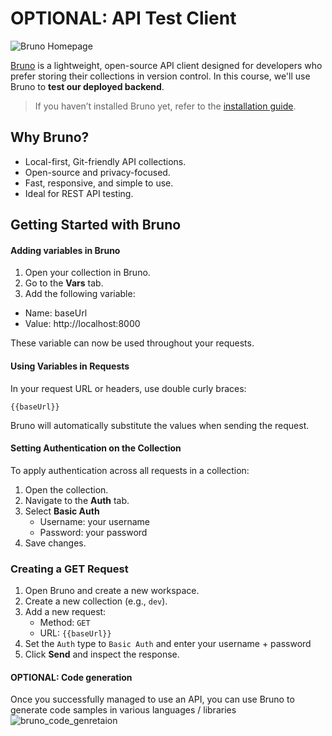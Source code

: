 # OPTIONAL: API Test Client

![Bruno Homepage](https://www.usebruno.com/_next/image?url=%2Fbruno_app%2Fbruno-homepage.png&w=1080&q=75)

[Bruno](https://www.usebruno.com/) is a lightweight, open-source API client designed for developers who prefer storing their collections in version control. In this course, we'll use Bruno to **test our deployed backend**.

> If you haven’t installed Bruno yet, refer to the [installation guide](./1_pre-requisites.md#3-bruno-api-test-client).

## Why Bruno?

- Local-first, Git-friendly API collections.
- Open-source and privacy-focused.
- Fast, responsive, and simple to use.
- Ideal for REST API testing.

## Getting Started with Bruno

#### Adding variables in Bruno

1. Open your collection in Bruno.
2. Go to the **Vars** tab.
3. Add the following variable:

- Name: baseUrl
- Value: http://localhost:8000

These variable can now be used throughout your requests.

#### Using Variables in Requests

In your request URL or headers, use double curly braces:

```
{{baseUrl}}
```

Bruno will automatically substitute the values when sending the request.

#### Setting Authentication on the Collection

To apply authentication across all requests in a collection:

1. Open the collection.
2. Navigate to the **Auth** tab.
3. Select **Basic Auth**
   - Username: your username
   - Password: your password
4. Save changes.

### Creating a GET Request

1. Open Bruno and create a new workspace.
2. Create a new collection (e.g., `dev`).
3. Add a new request:
   - Method: `GET`
   - URL: `{{baseUrl}}`
4. Set the `Auth` type to `Basic Auth` and enter your username + password
5. Click **Send** and inspect the response.

#### OPTIONAL: Code generation

Once you successfully managed to use an API, you can use Bruno to generate code samples in various languages / libraries <br />
![bruno_code_genretaion](./files/bruno_code_generation.png)
